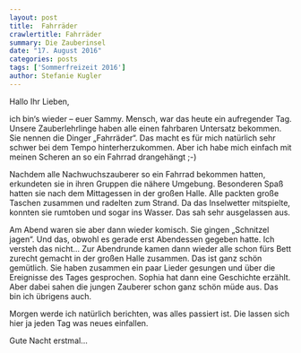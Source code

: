 ```yaml
---
layout: post
title:  Fahrräder
crawlertitle: Fahrräder
summary: Die Zauberinsel
date: "17. August 2016"
categories: posts
tags: ['Sommerfreizeit 2016']
author: Stefanie Kugler
---
```


Hallo Ihr Lieben,

ich bin‘s wieder – euer Sammy. Mensch, war das heute ein aufregender Tag. Unsere Zauberlehrlinge haben alle einen fahrbaren Untersatz bekommen. Sie nennen die Dinger „Fahrräder“. Das macht es für mich natürlich sehr schwer bei dem Tempo hinterherzukommen. Aber ich habe mich einfach mit meinen Scheren an so ein Fahrrad drangehängt ;-)

Nachdem alle Nachwuchszauberer so ein Fahrrad bekommen hatten, erkundeten sie in ihren Gruppen die nähere Umgebung.
Besonderen Spaß hatten sie nach dem Mittagessen in der großen Halle. Alle packten große Taschen zusammen und radelten zum Strand. Da das Inselwetter mitspielte, konnten sie rumtoben und sogar ins Wasser. Das sah sehr ausgelassen aus.

Am Abend waren sie aber dann wieder komisch. Sie gingen „Schnitzel jagen“. Und das, obwohl es gerade erst Abendessen gegeben hatte. Ich versteh das nicht... Zur Abendrunde kamen dann wieder alle schon fürs Bett zurecht gemacht in der großen Halle zusammen. Das ist ganz schön gemütlich. Sie haben zusammen ein paar Lieder gesungen und über die Ereignisse des Tages gesprochen. Sophia hat dann eine Geschichte erzählt. Aber dabei sahen die jungen Zauberer schon ganz schön müde aus. Das bin ich übrigens auch.

Morgen werde ich natürlich berichten, was alles passiert ist. Die lassen sich hier ja jeden Tag was neues einfallen.

Gute Nacht erstmal…